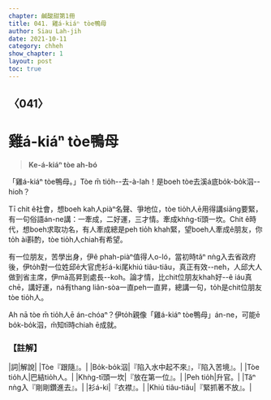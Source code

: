 ```yaml
---
chapter: 鹹酸甜第1冊
title: 041. 雞á-kiáⁿ tòe鴨母
author: Siau Lah-jih
date: 2021-10-11
category: chheh
show_chapter: 1
layout: post
toc: true
---
```

  
## 〈041〉
# 雞á-kiáⁿ tòe鴨母
>**Ke-á-kiáⁿ tòe ah-bó**

「雞á-kiáⁿ tòe鴨母。」Tòe m̄ tio̍h--去-à-lah！是boeh tòe去溪á底bo̍k-bo̍k泅--hio͘h？

Tī chit ê社會，想boeh kah人piàⁿ名聲、爭地位，tòe tio̍h人ē用得講siāng要緊，有一句俗語án-ne講：一牽成，二好運，三才情。牽成khǹg-tī頭一坎。Chit ê時代，想boeh求取功名，有人牽成總是peh tio̍h khah緊，望boeh人牽成ê朋友，你to̍h ài斟酌，tòe tio̍h人chiah有希望。

有一位朋友，苦學出身，伊ê phah-piàⁿ值得人o-ló，當初時tăⁿ nǹg入去省政府後，伊to̍h對一位姓邱ê大官虎衫á-ki尾khiú tiâu-tiâu，真正有效--neh，人邱大人做到省主席，伊mā高昇到處長--koh。論才情，比chit位朋友khah好--ê iáu真chē，講好運，ná有thang liân-sòa一直peh一直昇，總講一句，to̍h是chit位朋友tòe tio̍h人。

Ah nā tòe m̄ tio̍h人ē án-chóaⁿ？伊to̍h親像「雞á-kiáⁿ tòe鴨母」án-ne，可能ē bo̍k-bo̍k泅，m̄知tī時chiah ē成就。

### 【註解】
|詞|解說|
|Tòe『跟隨』。|
|Bo̍k-bo̍k泅|『陷入水中起不來』，『陷入苦境』。|
|Tòe tio̍h人|巴結tio̍h人。|
|Khǹg-tī頭一坎|『放在第一位』。|
|Peh tio̍h|升官。|
|Tăⁿ nǹg入『剛剛鑽進去』。|
|衫á-ki|『衣襟』。|
|Khiú tiâu-tiâu|『緊抓著不放』。|
